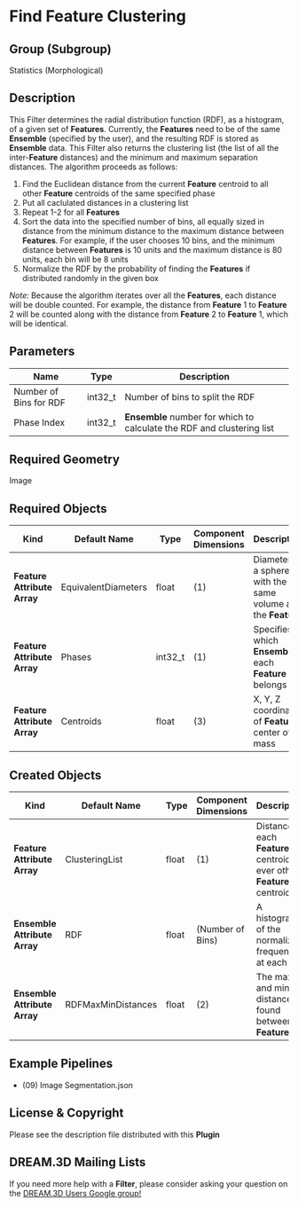 # Find Feature Clustering  #


## Group (Subgroup) ##

Statistics (Morphological)

## Description ##

This Filter determines the radial distribution function (RDF), as a histogram, of a given set of **Features**. Currently, the **Features** need to be of the same **Ensemble** (specified by the user), and the resulting RDF is stored as **Ensemble** data. This Filter also returns the clustering list (the list of all the inter-**Feature** distances) and the minimum and maximum separation distances. The algorithm proceeds as follows:

1. Find the Euclidean distance from the current **Feature** centroid to all other **Feature** centroids of the same specified phase
2. Put all caclulated distances in a clustering list
3. Repeat 1-2 for all **Features**
4. Sort the data into the specified number of bins, all equally sized in distance from the minimum distance to the maximum distance between **Features**. For example, if the user chooses 10 bins, and the minimum distance between **Features** is 10 units and the maximum distance is 80 units, each bin will be 8 units 
5. Normalize the RDF by the probability of finding the **Features** if distributed randomly in the given box 

*Note:* Because the algorithm iterates over all the **Features**, each distance will be double counted. For example, the distance from **Feature** 1 to **Feature** 2 will be counted along with the distance from **Feature** 2 to **Feature** 1, which will be identical. 

## Parameters ##

| Name | Type | Description |
|------|------| ----------- |
| Number of Bins for RDF | int32_t | Number of bins to split the RDF |
| Phase Index | int32_t | **Ensemble** number for which to calculate the RDF and clustering list |

## Required Geometry ##

Image

## Required Objects ##

| Kind | Default Name | Type | Component Dimensions | Description |
|------|--------------|------|----------------------|-------------|
| **Feature Attribute Array** | EquivalentDiameters | float | (1) | Diameter of a sphere with the same volume as the **Feature** |
| **Feature Attribute Array** | Phases | int32_t | (1) | Specifies to which **Ensemble** each **Feature** belongs |
| **Feature Attribute Array** | Centroids | float | (3) | X, Y, Z coordinates of **Feature** center of mass |

## Created Objects ##

| Kind | Default Name | Type | Component Dimensions | Description |
|------|--------------|------|----------------------|-------------|
| **Feature Attribute Array** | ClusteringList | float | (1) | Distance of each **Features**'s centroid to ever other **Features**'s centroid |
| **Ensemble Attribute Array** | RDF | float | (Number of Bins) | A histogram of the normalized frequency at each bin | 
| **Ensemble Attribute Array** | RDFMaxMinDistances | float | (2) | The max and min distance found between **Features** |

## Example Pipelines ##

+ (09) Image Segmentation.json

## License & Copyright ##

Please see the description file distributed with this **Plugin**

## DREAM.3D Mailing Lists ##

If you need more help with a **Filter**, please consider asking your question on the [DREAM.3D Users Google group!](https://groups.google.com/forum/?hl=en#!forum/dream3d-users)


